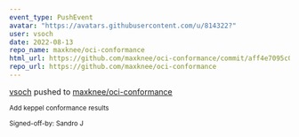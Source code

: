 ```yaml
---
event_type: PushEvent
avatar: "https://avatars.githubusercontent.com/u/814322?"
user: vsoch
date: 2022-08-13
repo_name: maxknee/oci-conformance
html_url: https://github.com/maxknee/oci-conformance/commit/aff4e7095c038ab9e897e190dfd1d30b53b1cf28
repo_url: https://github.com/maxknee/oci-conformance
---
```


<a href='https://github.com/vsoch' target='_blank'>vsoch</a> pushed to <a href='https://github.com/maxknee/oci-conformance' target='_blank'>maxknee/oci-conformance</a>

<small>Add keppel conformance results

Signed-off-by: Sandro J